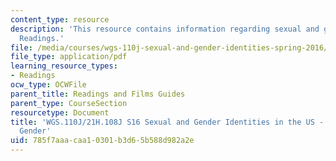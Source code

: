 ```yaml
---
content_type: resource
description: 'This resource contains information regarding sexual and gender identities:
  Readings.'
file: /media/courses/wgs-110j-sexual-and-gender-identities-spring-2016/785f7aaacaa10301b3d65b588d982a2e_MITWGS_110JS16_Gender.pdf
file_type: application/pdf
learning_resource_types:
- Readings
ocw_type: OCWFile
parent_title: Readings and Films Guides
parent_type: CourseSection
resourcetype: Document
title: 'WGS.110J/21H.108J S16 Sexual and Gender Identities in the US - Reading Guides:
  Gender'
uid: 785f7aaa-caa1-0301-b3d6-5b588d982a2e
---
```

